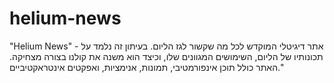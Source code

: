 # helium-news
"Helium News" - אתר דיגיטלי המוקדש לכל מה שקשור לגז הליום. בעיתון זה נלמד על תכונותיו של הליום, השימושים המגוונים שלו, וכיצד הוא משנה את קולנו בצורה מצחיקה. האתר כולל תוכן אינפורמטיבי, תמונות, אנימציות, ואפקטים אינטראקטיביים."
